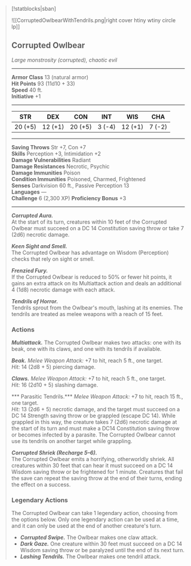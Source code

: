 
> [!statblocks|sban]
> 
> ![[CorruptedOwlbearWithTendrils.png|right cover htiny wtiny circle lp]] 
> ## Corrupted Owlbear
> *Large monstrosity (corrupted), chaotic evil*  
> 
> ---
> 
> **Armor Class** 13 (natural armor)  
> **Hit Points** 93 (11d10 + 33)  
> **Speed** 40 ft.  
> **Initiative** +1  
> 
> ---
> | STR | DEX | CON | INT | WIS | CHA | 
> | :---:|:---:|:---:|:---:|:---:|:---:|
> | 20 (+5) | 12 (+1) | 20 (+5) | 3 (-4) | 12 (+1) | 7 (-2) | 
> ---
> 
> **Saving Throws** Str +7, Con +7  
> **Skills** Perception +3, Intimidation +2  
> **Damage Vulnerabilities** Radiant  
> **Damage Resistances** Necrotic, Psychic  
> **Damage Immunities** Poison  
> **Condition Immunities** Poisoned, Charmed, Frightened  
> **Senses** Darkvision 60 ft., Passive Perception 13  
> **Languages** —  
> **Challenge** 6 (2,300 XP) <span class="bonus"> **Proficiency Bonus** +3 </span>
> 
> ---
>
> ***Corrupted Aura.***  
> At the start of its turn, creatures within 10 feet of the Corrupted Owlbear must succeed on a DC 14 Constitution saving throw or take 7 (2d6) necrotic damage.  
>
> ***Keen Sight and Smell.***  
> The Corrupted Owlbear has advantage on Wisdom (Perception) checks that rely on sight or smell.  
>
> ***Frenzied Fury.***  
> If the Corrupted Owlbear is reduced to 50% or fewer hit points, it gains an extra attack on its Multiattack action and deals an additional 4 (1d8) necrotic damage with each attack.  
>
> ***Tendrils of Horror.***  
> Tendrils sprout from the Owlbear's mouth, lashing at its enemies. The tendrils are treated as melee weapons with a reach of 15 feet.  
>
> ### Actions
> ***Multiattack.*** The Corrupted Owlbear makes two attacks: one with its beak, one with its claws, and one with its tendrils if available.  
>
> ***Beak.*** *Melee Weapon Attack:* +7 to hit, reach 5 ft., one target.  
> *Hit:* 14 (2d8 + 5) piercing damage.  
>
> ***Claws.*** *Melee Weapon Attack:* +7 to hit, reach 5 ft., one target.  
> *Hit:* 16 (2d10 + 5) slashing damage.  
>
> *** Parasitic Tendrils.*** *Melee Weapon Attack:* +7 to hit, reach 15 ft., one target.  
> *Hit:* 13 (2d6 + 5) necrotic damage, and the target must succeed on a DC 14 Strength saving throw or be grappled (escape DC 14). While grappled in this way, the creature takes 7 (2d6) necrotic damage at the start of its turn and must make a DC14 Constitution saving throw or becomes infected by a parasite. The Corrupted Owlbear cannot use its tendrils on another target while grappling.  
>
> ***Corrupted Shriek (Recharge 5–6).***  
> The Corrupted Owlbear emits a horrifying, otherworldly shriek. All creatures within 30 feet that can hear it must succeed on a DC 14 Wisdom saving throw or be frightened for 1 minute. Creatures that fail the save can repeat the saving throw at the end of their turns, ending the effect on a success.  
>
> ### Legendary Actions
> The Corrupted Owlbear can take 1 legendary action, choosing from the options below. Only one legendary action can be used at a time, and it can only be used at the end of another creature's turn.  
> - ***Corrupted Swipe.*** The Owlbear makes one claw attack.  
> - ***Dark Gaze.*** One creature within 30 feet must succeed on a DC 14 Wisdom saving throw or be paralyzed until the end of its next turn.  
> - ***Lashing Tendrils.*** The Owlbear makes one tendril attack.  
